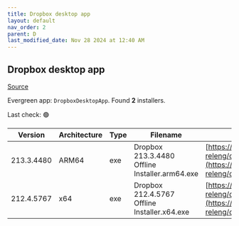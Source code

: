 ```yaml
---
title: Dropbox desktop app
layout: default
nav_order: 2
parent: D
last_modified_date: Nov 28 2024 at 12:40 AM
---
```


## Dropbox desktop app

[Source](https://www.dropbox.com/desktop)

Evergreen app: `DropboxDesktopApp`. Found **2** installers.

Last check: 🟢

| Version    | Architecture | Type | Filename                                       | URI                                                                                                                                                                                                            |
| ---------- | ------------ | ---- | ---------------------------------------------- | -------------------------------------------------------------------------------------------------------------------------------------------------------------------------------------------------------------- |
| 213.3.4480 | ARM64        | exe  | Dropbox 213.3.4480 Offline Installer.arm64.exe | [https://edge.dropboxstatic.com/dbx-releng/client/Dropbox%20213.3.4480%20Offline%20Installer.arm64.exe](https://edge.dropboxstatic.com/dbx-releng/client/Dropbox%20213.3.4480%20Offline%20Installer.arm64.exe) |
| 212.4.5767 | x64          | exe  | Dropbox 212.4.5767 Offline Installer.x64.exe   | [https://edge.dropboxstatic.com/dbx-releng/client/Dropbox%20212.4.5767%20Offline%20Installer.x64.exe](https://edge.dropboxstatic.com/dbx-releng/client/Dropbox%20212.4.5767%20Offline%20Installer.x64.exe)     |
